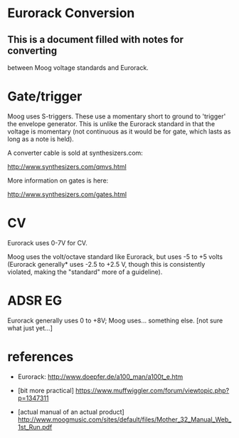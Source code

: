 # Eurorack Conversion 

## This is a document filled with notes for converting
between Moog voltage standards and Eurorack. 

# Gate/trigger

Moog uses S-triggers. These use a momentary short to ground to 
'trigger' the envelope generator. This is unlike the 
Eurorack standard in that the voltage is momentary 
(not continuous as it would be for gate, which lasts
as long as a note is held). 

A converter cable is sold at synthesizers.com: 

http://www.synthesizers.com/qmvs.html

More information on gates is here: 

http://www.synthesizers.com/gates.html

# CV

Eurorack uses 0-7V for CV. 

Moog uses the volt/octave standard like Eurorack, 
but uses -5 to +5 volts (Eurorack generally* uses 
-2.5 to +2.5 V, though this is consistently 
violated, making the "standard" more of a guideline). 

# ADSR EG

Eurorack generally uses 0 to +8V; Moog uses... something else. 
[not sure what just yet...] 



# references

* Eurorack: http://www.doepfer.de/a100_man/a100t_e.htm

* [bit more practical]  https://www.muffwiggler.com/forum/viewtopic.php?p=1347311

* [actual manual of an actual product] http://www.moogmusic.com/sites/default/files/Mother_32_Manual_Web_1st_Run.pdf
